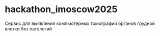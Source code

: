 # hackathon_imoscow2025
Сервис для выявления компьютерных томографий органов грудной клетки без патологий
